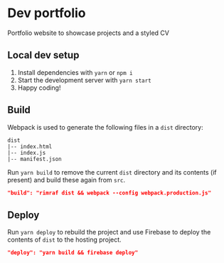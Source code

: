 # Dev portfolio

Portfolio website to showcase projects and a styled CV

## Local dev setup

1. Install dependencies with `yarn` or `npm i`
2. Start the development server with `yarn start`
3. Happy coding!

## Build

Webpack is used to generate the following files in a `dist` directory:

```
dist
|-- index.html
|-- index.js
|-- manifest.json
```

Run `yarn build` to remove the current `dist` directory and its contents (if present) and build these again from `src`.

```json
"build": "rimraf dist && webpack --config webpack.production.js"
```

## Deploy

Run `yarn deploy` to rebuild the project and use Firebase to deploy the contents of `dist` to the hosting project.

```json
"deploy": "yarn build && firebase deploy"
```
